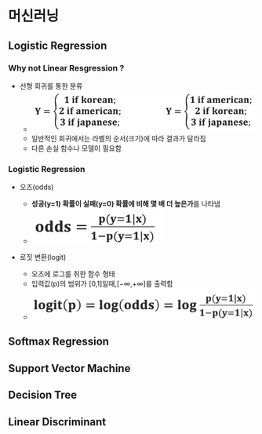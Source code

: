 # 머신러닝
## Logistic Regression
### Why not Linear Resgression ?
* 선형 회귀를 통한 분류 
  * ![alt text](image-8.png)
  * 일반적인 회귀에서는 라벨의 순서(크기)에 따라 결과가 달라짐
  * 다른 손실 함수나 모델이 필요함
### Logistic Regression
* 오즈(odds)
  * **성공(y=1) 확률이 실패(y=0) 확률에 비해 몇 배 더 높은가**를 나타냄
  * ![alt text](image-9.png)

* 로짓 변환(logit)
  * 오즈에 로그를 취한 함수 형태
  * 입력값(p)의 범위가 [0,1]일때,[−∞,+∞]를 출력함
  * ![alt text](image-10.png)
  
## Softmax Regression

## Support Vector Machine

## Decision Tree

## Linear Discriminant